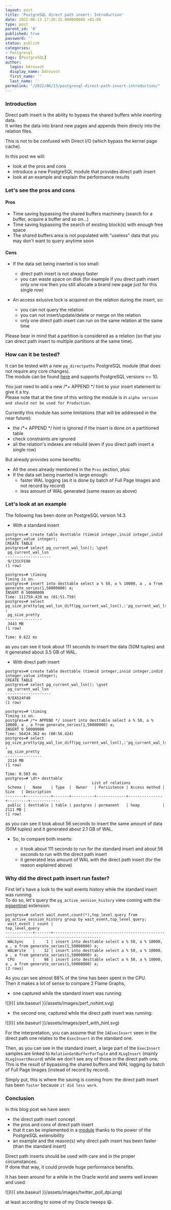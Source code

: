 ```yaml
---
layout: post
title: 'PostgreSQL direct path insert: Introduction'
date: 2022-06-13 17:26:32.000000000 +01:00
type: post
parent_id: '0'
published: true
password: ''
status: publish
categories:
- Postgresql
tags: [PostgreSQL]
author:
  login: bdrouvot
  display_name: bdrouvot
  first_name: ''
  last_name: ''
permalink: "/2022/06/13/postgresql-direct-path-insert-introduction/"
---
```


### Introduction

Direct path insert is the ability to bypass the shared buffers while inserting data.  
It writes the data into brand new pages and appends them direcly into the relation files.

This is not to be confused with Direct I/O (which bypass the kernel page cache).

In this post we will:

- look at the pros and cons
- introduce a new PostgreSQL module that provides direct path insert
- look at an example and explain the performance results

### Let's see the pros and cons

#### Pros

- Time saving bypassing the shared buffers machinery (search for a buffer, acquire a buffer and so on...)
- Time saving bypassing the search of existing block(s) with enough free space
- The shared buffers area is not populated with "useless" data that you may don't want to query anytime soon

#### Cons

- If the data set being inserted is too small:
	- direct path insert is not always faster
	- you can waste space on disk (for example if you direct path insert only one row then you still allocate a brand new page just for this single row)

- An access exlusive lock is acquired on the relation during the insert, so:
	- you can not query the relation
	- you can not insert/update/delete or merge on the relation
	- only one direct path insert can run on the same relation at the same time

Please bear in mind that a partition is considered as a relation (so that you can direct path insert to multiple partitions at the same time).

### How can it be tested?

It can be tested with a new ``pg_directpaths`` PostgreSQL module (that does not require any core changes).  
The module can be found [here](https://github.com/bdrouvot/pg_directpaths) and supports PostgreSQL versions >= 10.

You just need to add a new /*+ APPEND */ hint to your insert statement to give it a try.  
Please note that at the time of this writing the module is in ``alpha version and should not be used for Production``.

Currently this module has some limitations (that will be addressed in the near future):

- the /*+ APPEND */ hint is ignored if the insert is done on a partitioned table
- check constraints are ignored
- all the relation's indexes are rebuild (even if you direct path insert a single row)

But already provides some benefits:

- All the ones already mentioned in the `Pros` section, plus:
- If the data set being inserted is large enough:
	- faster WAL logging (as it is done by batch of Full Page Images and not record by record)
	- less amount of WAL generated (same reason as above)

### Let's look at an example

The following has been done on PostgreSQL version 14.3.

- With a standard insert

````
postgres=# create table desttable (timeid integer,insid integer,indid integer,value integer);
CREATE TABLE
postgres=# select pg_current_wal_lsn(); \gset
 pg_current_wal_lsn
--------------------
 9/131CFE90
(1 row)

postgres=# \timing
Timing is on.
postgres=# insert into desttable select a % 50, a % 10000, a , a from generate_series(1,50000000) a;
INSERT 0 50000000
Time: 111759.420 ms (01:51.759)
postgres=# select pg_size_pretty(pg_wal_lsn_diff(pg_current_wal_lsn(),:'pg_current_wal_lsn')) ;
 pg_size_pretty
----------------
 3443 MB
(1 row)

Time: 0.622 ms
````

as you can see it took about 111 seconds to insert the data (50M tuples) and it generated about 3.5 GB of WAL.

- With direct path insert

````
postgres=# create table desttable (timeid integer,insid integer,indid integer,value integer);
CREATE TABLE
postgres=# select pg_current_wal_lsn(); \gset
 pg_current_wal_lsn
--------------------
 9/EA524F40
(1 row)

postgres=# \timing
Timing is on.
postgres=# /*+ APPEND */ insert into desttable select a % 50, a % 10000, a , a from generate_series(1,50000000) a;
INSERT 0 50000000
Time: 56424.362 ms (00:56.424)
postgres=# select pg_size_pretty(pg_wal_lsn_diff(pg_current_wal_lsn(),:'pg_current_wal_lsn')) ;
 pg_size_pretty
----------------
 2114 MB
(1 row)

Time: 0.503 ms
postgres=# \dt+ desttable
                                      List of relations
 Schema |   Name    | Type  |  Owner   | Persistence | Access method |  Size   | Description
--------+-----------+-------+----------+-------------+---------------+---------+-------------
 public | desttable | table | postgres | permanent   | heap          | 2111 MB |
(1 row)
````
as you can see it took about 56 seconds to insert the same amount of data (50M tuples) and it generated about 2.1 GB of WAL.

- So, to compare both inserts:

	- it took about 111 seconds to run for the standard insert and about 56 seconds to run with the direct path insert
	- it generated less amount of WAL with the direct path insert (for the reason explained above)

### Why did the direct path insert run faster?

First let's have a look to the wait events history while the standard insert was running.  
To do so, let's query the `pg_active_session_history` view coming with the [pgsentinel](https://github.com/pgsentinel/pgsentinel) extension:

```
postgres=# select wait_event,count(*),top_level_query from pg_active_session_history group by wait_event,top_level_query;
 wait_event | count |                                      top_level_query
------------+-------+-------------------------------------------------------------------------------------------
 WALSync    |     1 | insert into desttable select a % 50, a % 10000, a , a from generate_series(1,50000000) a;
 WALWrite   |    12 | insert into desttable select a % 50, a % 10000, a , a from generate_series(1,50000000) a;
 CPU        |    98 | insert into desttable select a % 50, a % 10000, a , a from generate_series(1,50000000) a;
(3 rows)
```

As you can see almost 88% of the time has been spent in the CPU.  
Then it makes a lot of sense to compare 2 Flame Graphs,

- one captured while the standard insert was running:

![]({{ site.baseurl }}/assets/images/perf_nohint.svg)

- the second one, captured while the direct path insert was running:

![]({{ site.baseurl }}/assets/images/perf_with_hint.svg)

For the interpretation, you can assume that the `IAExecInsert` seen in the direct path one relates to the `ExecInsert` in the standard one.

Then, as you can see in the standard insert, a large part of the `ExecInsert` samples are linked to `RelationGetBufferForTuple` and `XLogInsert` (mainly `XLogInsertRecord`) while we don't see any of those in the direct path one.
This is the result of bypassing the shared buffers and WAL logging by batch of Full Page Images (instead of record by record).

Simply put, this is where the saving is coming from: the direct path insert has been `faster` because `it did less work`.

### Conclusion

In this blog post we have seen:

- the direct path insert concept
- the pros and cons of direct path insert
- that it can be implemented in a [module](https://github.com/bdrouvot/pg_directpaths) thanks to the power of the PostgreSQL extensibility
- an example and the reason(s) why direct path insert has been faster (than the standard insert)

Direct path inserts should be used with care and in the proper circumstances.  
If done that way, it could provide huge performance benefits.

It has been around for a while in the Oracle world and seems well known and used:

![]({{ site.baseurl }}/assets/images/twitter_poll_dpi.png)
			
at least according to some of my Oracle tweeps :smiley:.
